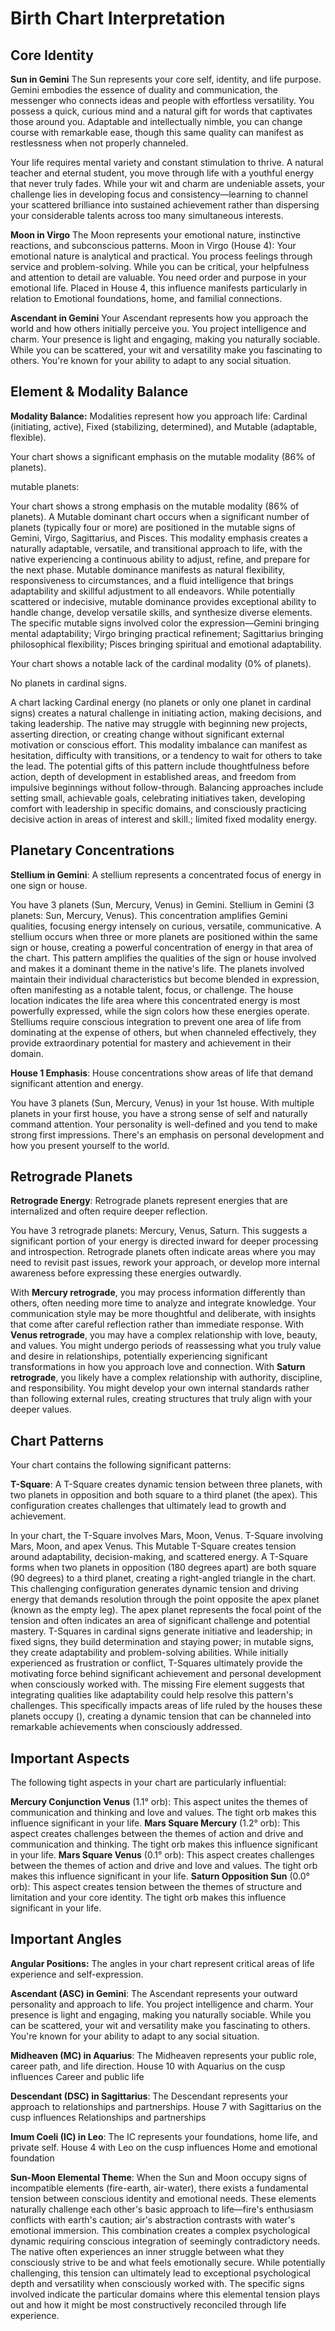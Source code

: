 # Birth Chart Interpretation

## Core Identity

**Sun in Gemini**
The Sun represents your core self, identity, and life purpose. 
Gemini embodies the essence of duality and communication, the messenger who connects ideas and people with effortless versatility. You possess a quick, curious mind and a natural gift for words that captivates those around you. Adaptable and intellectually nimble, you can change course with remarkable ease, though this same quality can manifest as restlessness when not properly channeled.

Your life requires mental variety and constant stimulation to thrive. A natural teacher and eternal student, you move through life with a youthful energy that never truly fades. While your wit and charm are undeniable assets, your challenge lies in developing focus and consistency—learning to channel your scattered brilliance into sustained achievement rather than dispersing your considerable talents across too many simultaneous interests.

**Moon in Virgo**
The Moon represents your emotional nature, instinctive reactions, and subconscious patterns. 
Moon in Virgo (House 4): Your emotional nature is analytical and practical. You process feelings through service and problem-solving. While you can be critical, your helpfulness and attention to detail are valuable. You need order and purpose in your emotional life. Placed in House 4, this influence manifests particularly in relation to Emotional foundations, home, and familial connections.

**Ascendant in Gemini**
Your Ascendant represents how you approach the world and how others initially perceive you. You project intelligence and charm. Your presence is light and engaging, making you naturally sociable. While you can be scattered, your wit and versatility make you fascinating to others. You're known for your ability to adapt to any social situation.

## Element & Modality Balance



**Modality Balance:**
Modalities represent how you approach life: Cardinal (initiating, active), Fixed (stabilizing, determined), and Mutable (adaptable, flexible).

Your chart shows a significant emphasis on the mutable modality (86% of planets). 


mutable planets: 

Your chart shows a strong emphasis on the mutable modality (86% of planets). A Mutable dominant chart occurs when a significant number of planets (typically four or more) are positioned in the mutable signs of Gemini, Virgo, Sagittarius, and Pisces. This modality emphasis creates a naturally adaptable, versatile, and transitional approach to life, with the native experiencing a continuous ability to adjust, refine, and prepare for the next phase. Mutable dominance manifests as natural flexibility, responsiveness to circumstances, and a fluid intelligence that brings adaptability and skillful adjustment to all endeavors. While potentially scattered or indecisive, mutable dominance provides exceptional ability to handle change, develop versatile skills, and synthesize diverse elements. The specific mutable signs involved color the expression—Gemini bringing mental adaptability; Virgo bringing practical refinement; Sagittarius bringing philosophical flexibility; Pisces bringing spiritual and emotional adaptability. 

Your chart shows a notable lack of the cardinal modality (0% of planets). 


No planets in cardinal signs.

A chart lacking Cardinal energy (no planets or only one planet in cardinal signs) creates a natural challenge in initiating action, making decisions, and taking leadership. The native may struggle with beginning new projects, asserting direction, or creating change without significant external motivation or conscious effort. This modality imbalance can manifest as hesitation, difficulty with transitions, or a tendency to wait for others to take the lead. The potential gifts of this pattern include thoughtfulness before action, depth of development in established areas, and freedom from impulsive beginnings without follow-through. Balancing approaches include setting small, achievable goals, celebrating initiatives taken, developing comfort with leadership in specific domains, and consciously practicing decisive action in areas of interest and skill.; limited fixed modality energy.

## Planetary Concentrations

**Stellium in Gemini**: 
A stellium represents a concentrated focus of energy in one sign or house.

You have 3 planets (Sun, Mercury, Venus) in Gemini. Stellium in Gemini (3 planets: Sun, Mercury, Venus). This concentration amplifies Gemini qualities, focusing energy intensely on curious, versatile, communicative. A stellium occurs when three or more planets are positioned within the same sign or house, creating a powerful concentration of energy in that area of the chart. This pattern amplifies the qualities of the sign or house involved and makes it a dominant theme in the native's life. The planets involved maintain their individual characteristics but become blended in expression, often manifesting as a notable talent, focus, or challenge. The house location indicates the life area where this concentrated energy is most powerfully expressed, while the sign colors how these energies operate. Stelliums require conscious integration to prevent one area of life from dominating at the expense of others, but when channeled effectively, they provide extraordinary potential for mastery and achievement in their domain.


**House 1 Emphasis**: 
House concentrations show areas of life that demand significant attention and energy.

You have 3 planets (Sun, Mercury, Venus) in your 1st house. With multiple planets in your first house, you have a strong sense of self and naturally command attention. Your personality is well-defined and you tend to make strong first impressions. There's an emphasis on personal development and how you present yourself to the world.

## Retrograde Planets


**Retrograde Energy**: 
Retrograde planets represent energies that are internalized and often require deeper reflection.

You have 3 retrograde planets: Mercury, Venus, Saturn. This suggests a significant portion of your energy is directed inward for deeper processing and introspection. Retrograde planets often indicate areas where you may need to revisit past issues, rework your approach, or develop more internal awareness before expressing these energies outwardly.

With **Mercury retrograde**, you may process information differently than others, often needing more time to analyze and integrate knowledge. Your communication style may be more thoughtful and deliberate, with insights that come after careful reflection rather than immediate response.
With **Venus retrograde**, you may have a complex relationship with love, beauty, and values. You might undergo periods of reassessing what you truly value and desire in relationships, potentially experiencing significant transformations in how you approach love and connection.
With **Saturn retrograde**, you likely have a complex relationship with authority, discipline, and responsibility. You might develop your own internal standards rather than following external rules, creating structures that truly align with your deeper values.

## Chart Patterns

Your chart contains the following significant patterns:

**T-Square**: A T-Square creates dynamic tension between three planets, with two planets in opposition and both square to a third planet (the apex). This configuration creates challenges that ultimately lead to growth and achievement.

In your chart, the T-Square involves Mars, Moon, Venus. T-Square involving Mars, Moon, and apex Venus. This Mutable T-Square creates tension around adaptability, decision-making, and scattered energy. A T-Square forms when two planets in opposition (180 degrees apart) are both square (90 degrees) to a third planet, creating a right-angled triangle in the chart. This challenging configuration generates dynamic tension and driving energy that demands resolution through the point opposite the apex planet (known as the empty leg). The apex planet represents the focal point of the tension and often indicates an area of significant challenge and potential mastery. T-Squares in cardinal signs generate initiative and leadership; in fixed signs, they build determination and staying power; in mutable signs, they create adaptability and problem-solving abilities. While initially experienced as frustration or conflict, T-Squares ultimately provide the motivating force behind significant achievement and personal development when consciously worked with. The missing Fire element suggests that integrating qualities like adaptability could help resolve this pattern's challenges. This specifically impacts areas of life ruled by the houses these planets occupy (), creating a dynamic tension that can be channeled into remarkable achievements when consciously addressed.


## Important Aspects


The following tight aspects in your chart are particularly influential:

**Mercury Conjunction Venus** (1.1° orb): 
This aspect unites the themes of communication and thinking and love and values. The tight orb makes this influence significant in your life.
**Mars Square Mercury** (1.2° orb): 
This aspect creates challenges between the themes of action and drive and communication and thinking. The tight orb makes this influence significant in your life.
**Mars Square Venus** (0.1° orb): 
This aspect creates challenges between the themes of action and drive and love and values. The tight orb makes this influence significant in your life.
**Saturn Opposition Sun** (0.0° orb): 
This aspect creates tension between the themes of structure and limitation and your core identity. The tight orb makes this influence significant in your life.

## Important Angles

**Angular Positions:**
The angles in your chart represent critical areas of life experience and self-expression.

**Ascendant (ASC) in Gemini**: 
The Ascendant represents your outward personality and approach to life. You project intelligence and charm. Your presence is light and engaging, making you naturally sociable. While you can be scattered, your wit and versatility make you fascinating to others. You're known for your ability to adapt to any social situation.

**Midheaven (MC) in Aquarius**: 
The Midheaven represents your public role, career path, and life direction. House 10 with Aquarius on the cusp influences Career and public life

**Descendant (DSC) in Sagittarius**: 
The Descendant represents your approach to relationships and partnerships. House 7 with Sagittarius on the cusp influences Relationships and partnerships

**Imum Coeli (IC) in Leo**: 
The IC represents your foundations, home life, and private self. House 4 with Leo on the cusp influences Home and emotional foundation

**Sun-Moon Elemental Theme**: When the Sun and Moon occupy signs of incompatible elements (fire-earth, air-water), there exists a fundamental tension between conscious identity and emotional needs. These elements naturally challenge each other's basic approach to life—fire's enthusiasm conflicts with earth's caution; air's abstraction contrasts with water's emotional immersion. This combination creates a complex psychological dynamic requiring conscious integration of seemingly contradictory needs. The native often experiences an inner struggle between what they consciously strive to be and what feels emotionally secure. While potentially challenging, this tension can ultimately lead to exceptional psychological depth and versatility when consciously worked with. The specific signs involved indicate the particular domains where this elemental tension plays out and how it might be most constructively reconciled through life experience.

 
